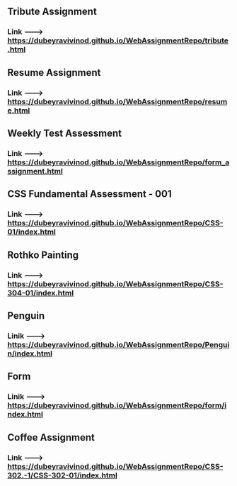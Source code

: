 ## Tribute Assignment
 ### Link ---> https://dubeyravivinod.github.io/WebAssignmentRepo/tribute.html

 ## Resume Assignment
 ### Link ---> https://dubeyravivinod.github.io/WebAssignmentRepo/resume.html
 
 ## Weekly Test Assessment
 ### Link ---> https://dubeyravivinod.github.io/WebAssignmentRepo/form_assignment.html

 ## CSS Fundamental Assessment - 001
 ### Link ---> https://dubeyravivinod.github.io/WebAssignmentRepo/CSS-01/index.html

## Rothko Painting
### Link ---> https://dubeyravivinod.github.io/WebAssignmentRepo/CSS-304-01/index.html


## Penguin
### Linik ---> https://dubeyravivinod.github.io/WebAssignmentRepo/Penguin/index.html


## Form
### Linik ---> https://dubeyravivinod.github.io/WebAssignmentRepo/form/index.html

## Coffee Assignment
### Link ---> https://dubeyravivinod.github.io/WebAssignmentRepo/CSS-302.-1/CSS-302-01/index.html




